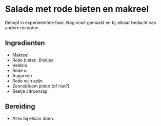 # Salade met rode bieten en makreel

Recept in experimentele fase. Nog nooit gemaakt en bij elkaar bedacht van andere recepten.

## Ingredienten

* Makreel
* Rode bieten. Blokjes
* Veldsla
* Rode ui
* Augurken
* Rode wijn azijn
* Zonnebloem pitten (of niet?)
* Beetje citroensap

## Bereiding

* Alles bij elkaar doen.

